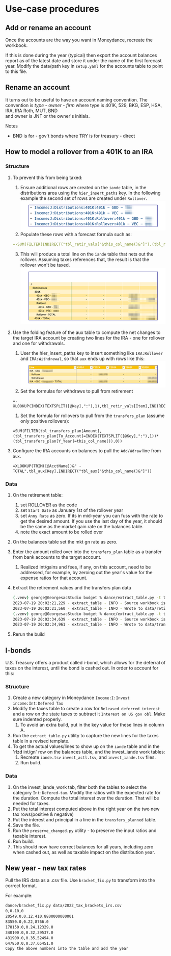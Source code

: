# Use-case procedures

## Add or rename an account

Once the accounts are the way you want in Moneydance, recreate the workbook.

If this is done during the year (typical) then export the account balances report as of the latest date and store it under the name of the first forecast year. Modify the data/path key in `setup.yaml` for the accounts table to point to this file.

## Rename an account

It turns out to be useful to have an account naming convention.  The convention is 
	*type - owner - firm*
where type is 401K, 529, BKG, ESP, HSA, IRA, IRA Roth, MUT, BND<br/>and owner is JNT or the owner's initials.

Notes 

- BND is for - gov't bonds where TRY is for treasury - direct


## How to model a rollover from a 401K to an IRA

### Structure

1. To prevent this from being taxed:
    1. Ensure additional rows are created on the `iande` table, in the distributions area using the `hier_insert_paths` key. In the following example the second set of rows are created under `Rollover`.
![example](images/tgt/rollover_1.png)
    1. Populate these rows with a forecast formula such as:
      ```yaml
      =-SUM(FILTER(INDIRECT("tbl_retir_vals["&this_col_name()&"]"),(tbl_retir_vals[Item]=TRIM([@Account]))*(tbl_retir_vals[Election]="ROLLOVER"),0))
      ```
    3. This will produce a total line on the `iande` table that nets out the rollover.  Assuming taxes references that, the result is that the rollover won't be taxed.
![example](images/tgt/rollover_2.png)

1. Use the folding feature of the aux table to compute the net changes to the target IRA account by creating two lines for the IRA - one for rollover and one for withdrawals.     
    1. User the hier_insert_paths key to insert something like `IRA:Rollover` and `IRA:Withdrawal`, so that `aux` ends up with rows like this:
    ![example](images/tgt/rollover_3.png)
    1. Set the formulas for withdraws to pull from retirement
    ```
    =-XLOOKUP(INDEX(TEXTSPLIT([@Key],":"),1),tbl_retir_vals[Item],INDIRECT("tbl_retir_vals["&this_col_name()&"]"))
    ```
    1. Set the formula for rollovers to pull from the `transfers_plan` (assume only positive rollovers):
    ```
    =SUM(FILTER(tbl_transfers_plan[Amount],(tbl_transfers_plan[To_Account]=INDEX(TEXTSPLIT([@Key],":"),1))*(tbl_transfers_plan[Y_Year]=this_col_name()),0))
    ```

1. Configure the IRA accounts on balances to pull the `Add/Wdraw` line from `aux`.

    ```
    =XLOOKUP(TRIM([@AcctName])&" - TOTAL",tbl_aux[Key],INDIRECT("tbl_aux["&this_col_name()&"]"))
    ```

### Data

1. On the retirement table:
    1. set ROLLOVER as the code
    1. set `Start Date` as January 1st of the rollover year
    1. set `Anny Rate` as zero. If its in mid-year you can fuss with the rate to get the desired amount. If you use the last day of the year, it should be the same as the market gain rate on the balances table.
    1. note the exact amount to be rolled over 
1. On the balances table set the mkt gn rate as zero.
1. Enter the amount rolled over into the `transfers_plan` table as a transfer from bank accounts to the target account.
    1. Realized int/gains and fees, if any, on this account, need to be addressed, for example, by zeroing out the year's value for the expense ratios for that account. 

1. Extract the retirement values and the transfers plan data 

    ```bash
    (.venv) george@GeorgesacStudio budget % dance/extract_table.py -t tbl_retir_vals -w data/test_wb.xlsm
    2023-07-19 20:02:21,229 - extract_table - INFO - Source workbook is data/test_wb.xlsm
    2023-07-19 20:02:21,560 - extract_table - INFO - Wrote to data/retire_template.tsv
    (.venv) george@GeorgesacStudio budget % dance/extract_table.py -t tbl_transfers_plan -w data/test_wb.xlsm
    2023-07-19 20:02:34,639 - extract_table - INFO - Source workbook is data/test_wb.xlsm
    2023-07-19 20:02:34,961 - extract_table - INFO - Wrote to data/transfers_plan.json
    ```

1. Rerun the build

## I-bonds

U.S. Treasury offers a product called i-bond, which allows for the deferral of taxes on the interest, until the bond is cashed out. In order to account for this:

### Structure

1. Create a new category in Moneydance `Income:I:Invest income:Int:Defered Tax`
1. Modify the taxes table to create a row for `Released deferred interest` and a row on the state taxes to subtract it `Interest on US gov obl`. Make sure indented properly.
    1. To avoid an extra build, put in the key value for these lines in column A.
1. Run the `extract_table.py` utility to capture the new lines for the taxes table in a revised template.
1. To get the actual values/lines to show up on the `iande` table and in the 'rlzd int/gn' row on the balances table, and the invest_iande work tables:
    1. Recreate `iande.tsv` `invest_actl.tsv`, and `invest_iande.tsv` files.
    1. Run build.

### Data

1. On the invest_iande_work tab, filter both the tables to select the category `Int:Defered-tax`.  Modify the ratios with the expected rate for the duration. Compute the total interest over the duration. That will be needed for taxes.
1. Put the total interest computed above in the right year on the two new tax rows(positive & negative)
1. Put the interest and principal in a line in the `transfers_planned` table.
1. Save the file.
1. Run the `preserve_changed.py` utility - to preserve the input ratios and taxable interest.
1. Run build.
1. This should now have correct balances for all years, including zero when cashed out, as well as taxable impact on the distribution year.



## New year - new tax rates

Pull the IRS data as a .csv file. Use `bracket_fix.py` to transform into the correct format.

For example:

```zsh
dance/bracket_fix.py data/2022_tax_brackets_irs.csv 
0,0.10,0
20549.0,0.12,410.8800000000001
83550.0,0.22,8766.0
178150.0,0.24,12329.0
340100.0,0.32,39537.0
431900.0,0.35,52494.0
647850.0,0.37,65451.0
Copy the above numbers into the table and add the year
```
